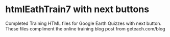 # htmlEathTrain7 with next buttons
Completed Training HTML files for Google Earth Quizzes with next button. 
These files compliment the online training blog post from geteach.com/blog
